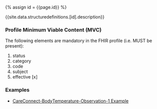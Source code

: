 
{% assign id = {{page.id}} %}

{{site.data.structuredefinitions.[id].description}}

### Profile Minimum Viable Content (MVC) ###

The following elements are mandatory in the FHIR profile (i.e. MUST be present):

1.	status
2.	category
3.	code
4.	subject
5.	effective [x]

### Examples ###

- [CareConnect-BodyTemperature-Observation-1 Example](CareConnect-BodyTemperature-Observation-Example-1.html)
